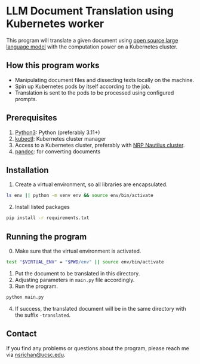# LLM Document Translation using Kubernetes worker

This program will translate a given document using [open source large language
model](https://ollama.com/library) with the computation power on a Kubernetes
cluster.

## How this program works

- Manipulating document files and dissecting texts locally on the machine.
- Spin up Kubernetes pods by itself according to the job.
- Translation is sent to the pods to be processed using configured prompts.

## Prerequisites

1. [Python3](https://www.python.org/downloads/): Python (preferably 3.11+)
2. [kubectl](https://kubernetes.io/docs/tasks/tools/install-kubectl/):
   Kubernetes cluster manager
3. Access to a Kubernetes cluster, preferably with [NRP Nautilus
   cluster](https://portal.nrp-nautilus.io/).
4. [pandoc](https://pandoc.org/): for converting documents

## Installation

1. Create a virtual environment, so all libraries are encapsulated.
```sh
ls env || python -m venv env && source env/bin/activate
```
2. Install listed packages
```sh
pip install -r requirements.txt
```

## Running the program

0. Make sure that the virtual environment is activated.
```sh
test "$VIRTUAL_ENV" = "$PWD/env" || source env/bin/activate
```
1. Put the document to be translated in this directory.
2. Adjusting parameters in `main.py` file accordingly.
3. Run the program.
```sh
python main.py
```
4. If success, the translated document will be in the same directory with the
   suffix `-translated`.

## Contact

If you find any problems or questions about the program, please reach me via
[nsrichan@ucsc.edu](mailto:nsrichan@ucsc.edu).
